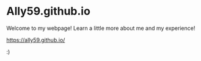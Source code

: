 # Ally59.github.io

Welcome to my webpage! Learn a little more about me and my experience!

https://ally59.github.io/

:)

